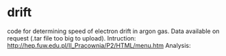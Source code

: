 # drift
code for determining speed of electron drift in argon gas.
Data available on request (.tar file too big to upload).
Intruction:
http://hep.fuw.edu.pl/II_Pracownia/P2/HTML/menu.htm
Analysis:
